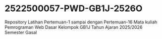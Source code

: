 # 2522500057-PWD-GB1J-2526O
Repository Latihan Pertemuan-1 sampai dengan Pertemuan-16 Mata kuliah Pemrograman Web Dasar Kelompok GB1J Tahun Ajaran 2025/2026 Semester Gasal
